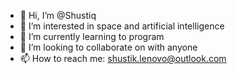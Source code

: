 - 👋 Hi, I’m @Shustiq
- 👀 I’m interested in space and artificial intelligence
- 🌱 I’m currently learning to program
- 💞️ I’m looking to collaborate on with anyone
- 📫 How to reach me: shustik.lenovo@outlook.com

<!---
Shustiq/Shustiq is a ✨ special ✨ repository because its `README.md` (this file) appears on your GitHub profile.
You can click the Preview link to take a look at your changes.
--->
